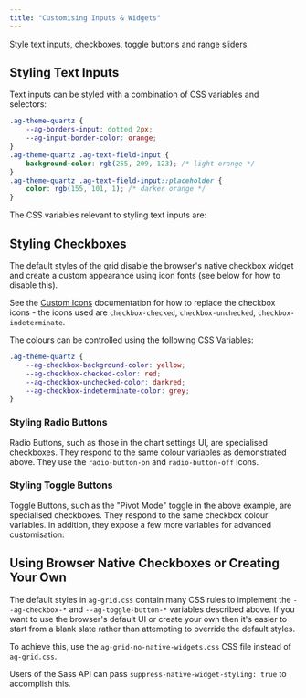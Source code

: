 ```yaml
---
title: "Customising Inputs & Widgets"
---
```


Style text inputs, checkboxes, toggle buttons and range sliders. 

## Styling Text Inputs

Text inputs can be styled with a combination of CSS variables and selectors:

```css
.ag-theme-quartz {
    --ag-borders-input: dotted 2px;
    --ag-input-border-color: orange;
}
.ag-theme-quartz .ag-text-field-input {
    background-color: rgb(255, 209, 123); /* light orange */
}
.ag-theme-quartz .ag-text-field-input::placeholder {
    color: rgb(155, 101, 1); /* darker orange */
}
```

<grid-example title='Text Input Styling' name='text-inputs' type='generated' options='{ "exampleHeight": 450, "enterprise": true, "modules": ["clientside", "rowgrouping", "menu", "setfilter", "columnpanel", "filterpanel"]  }'></grid-example>

The CSS variables relevant to styling text inputs are:

<api-documentation source='global-style-customisation-variables/resources/variables.json' section='variables' names='["--ag-borders-input", "--ag-input-border-color", "--ag-input-disabled-border-color", "--ag-input-disabled-background-color", "--ag-input-focus-box-shadow", "--ag-input-focus-border-color", "--ag-invalid-color", "--ag-input-border-color-invalid", "--ag-borders-input-invalid"]' config='{"maxLeftColumnWidth": 35, "hideHeader": true}'></api-documentation>

## Styling Checkboxes

The default styles of the grid disable the browser's native checkbox widget and create a custom appearance using icon fonts (see below for how to disable this).

See the [Custom Icons](/custom-icons/) documentation for how to replace the checkbox icons - the icons used are `checkbox-checked`, `checkbox-unchecked`, `checkbox-indeterminate`.

The colours can be controlled using the following CSS Variables:

```css
.ag-theme-quartz {
    --ag-checkbox-background-color: yellow;
    --ag-checkbox-checked-color: red;
    --ag-checkbox-unchecked-color: darkred;
    --ag-checkbox-indeterminate-color: grey;
}
```

<grid-example title='Checkbox Styling' name='checkboxes' type='generated' options='{ "exampleHeight": 450, "enterprise": true, "modules": ["clientside", "rowgrouping", "menu", "setfilter", "columnpanel", "filterpanel"]  }'></grid-example>

### Styling Radio Buttons

Radio Buttons, such as those in the chart settings UI, are specialised checkboxes. They respond to the same colour variables as demonstrated above. They use the `radio-button-on` and `radio-button-off` icons.

### Styling Toggle Buttons

Toggle Buttons, such as the "Pivot Mode" toggle in the above example, are specialised checkboxes. They respond to the same checkbox colour variables. In addition, they expose a few more variables for advanced customisation:

<api-documentation source='global-style-customisation-variables/resources/variables.json' section='variables' names='["--ag-toggle-button-off-border-color", "--ag-toggle-button-off-background-color", "--ag-toggle-button-on-border-color", "--ag-toggle-button-on-background-color", "--ag-toggle-button-switch-background-color", "--ag-toggle-button-switch-border-color", "--ag-toggle-button-border-width", "--ag-toggle-button-height", "--ag-toggle-button-width"]' config='{"maxLeftColumnWidth": 35, "hideHeader": true}'></api-documentation>

## Using Browser Native Checkboxes or Creating Your Own

The default styles in `ag-grid.css` contain many CSS rules to implement the `--ag-checkbox-*` and `--ag-toggle-button-*` variables described above. If you want to use the browser's default UI or create your own then it's easier to start from a blank slate rather than attempting to override the default styles.

To achieve this, use the `ag-grid-no-native-widgets.css` CSS file instead of `ag-grid.css`.

Users of the Sass API can pass `suppress-native-widget-styling: true` to accomplish this.
